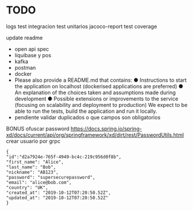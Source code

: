 
# TODO


logs
test integracion
test unitarios
jacoco-report test coverage

update readme
* open api spec
* liquibase y pos
* kafka
* postman
* docker
* Please also provide a README.md that contains:
  ● Instructions to start the application on localhost (dockerised applications are preferred)
  ● An explanation of the choices taken and assumptions made during development
  ● Possible extensions or improvements to the service (focusing on scalability and deployment to production)
  We expect to be able to run the tests, build the application and run it locally.
* pendiente validar duplicados o que campos son obligatorios

BONUS
ofuscar password https://docs.spring.io/spring-xd/docs/current/api/org/springframework/xd/dirt/rest/PasswordUtils.html
crear usuario por grpc


```
{
"id":"d2a7924e-765f-4949-bc4c-219c956d0f8b",
"first_name": "Alice",
"last_name": "Bob",
"nickname": "AB123",
"password": "supersecurepassword",
"email": "alice@bob.com",
"country": "UK",
"created_at": "2019-10-12T07:20:50.52Z",
"updated_at": "2019-10-12T07:20:50.52Z"
}
```
